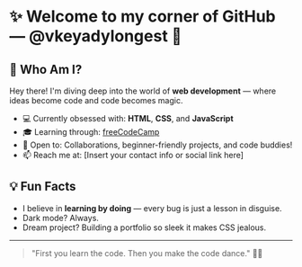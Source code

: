 # ✨ Welcome to my corner of GitHub — @vkeyadylongest 👋

## 🚀 Who Am I?
Hey there! I'm diving deep into the world of **web development** — where ideas become code and code becomes magic.

- 💻 Currently obsessed with: **HTML**, **CSS**, and **JavaScript**
- 🎓 Learning through: [freeCodeCamp](https://www.freecodecamp.org/)
- 🤝 Open to: Collaborations, beginner-friendly projects, and code buddies!
- 📫 Reach me at: [Insert your contact info or social link here]

## 💡 Fun Facts
- I believe in **learning by doing** — every bug is just a lesson in disguise.
- Dark mode? Always.
- Dream project? Building a portfolio so sleek it makes CSS jealous.

---

> "First you learn the code. Then you make the code dance." 💃🕺

<!---
vkeyadylongest/vkeyadylongest is a ✨ special ✨ repository because its `README.md` (this file) appears on your GitHub profile.
You can click the Preview link to take a look at your changes.
--->

